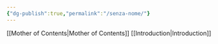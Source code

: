 ```yaml
---
{"dg-publish":true,"permalink":"/senza-nome/"}
---
```


[[Mother of Contents\|Mother of Contents]]
[[Introduction\|Introduction]]
